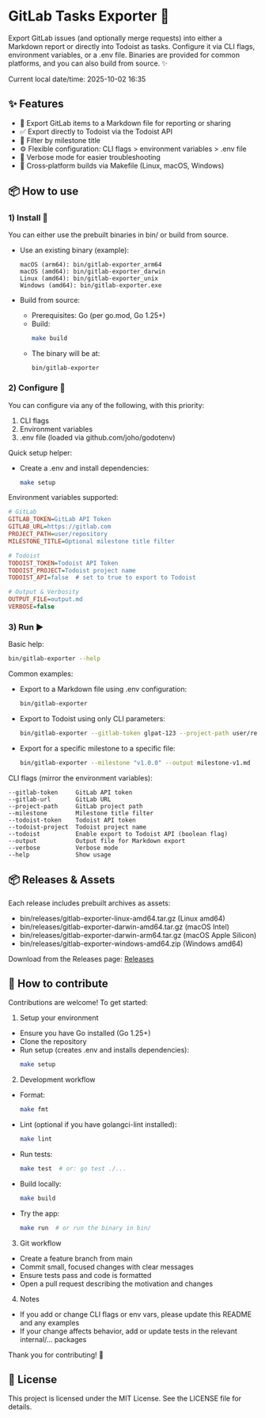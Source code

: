 # GitLab Tasks Exporter 🚀

Export GitLab issues (and optionally merge requests) into either a Markdown report or directly into Todoist as tasks. Configure it via CLI flags, environment variables, or a .env file. Binaries are provided for common platforms, and you can also build from source. ✨

Current local date/time: 2025-10-02 16:35

## ✨ Features
- 📄 Export GitLab items to a Markdown file for reporting or sharing
- ✅ Export directly to Todoist via the Todoist API
- 🎯 Filter by milestone title
- ⚙️ Flexible configuration: CLI flags > environment variables > .env file
- 🐞 Verbose mode for easier troubleshooting
- 🧰 Cross‑platform builds via Makefile (Linux, macOS, Windows)

## 📦 How to use

### 1) Install 🧭
You can either use the prebuilt binaries in bin/ or build from source.

- Use an existing binary (example):
  ```text
  macOS (arm64): bin/gitlab-exporter_arm64
  macOS (amd64): bin/gitlab-exporter_darwin
  Linux (amd64): bin/gitlab-exporter_unix
  Windows (amd64): bin/gitlab-exporter.exe
  ```

- Build from source:
  - Prerequisites: Go (per go.mod, Go 1.25+)
  - Build:
    ```bash
    make build
    ```
  - The binary will be at:
    ```text
    bin/gitlab-exporter
    ```

### 2) Configure 🔧
You can configure via any of the following, with this priority:
1) CLI flags
2) Environment variables
3) .env file (loaded via github.com/joho/godotenv)

Quick setup helper:
- Create a .env and install dependencies:
  ```bash
  make setup
  ```

Environment variables supported:
```ini
# GitLab
GITLAB_TOKEN=GitLab API Token
GITLAB_URL=https://gitlab.com
PROJECT_PATH=user/repository
MILESTONE_TITLE=Optional milestone title filter

# Todoist
TODOIST_TOKEN=Todoist API Token
TODOIST_PROJECT=Todoist project name
TODOIST_API=false  # set to true to export to Todoist

# Output & Verbosity
OUTPUT_FILE=output.md
VERBOSE=false
```

### 3) Run ▶️
Basic help:
```bash
bin/gitlab-exporter --help
```

Common examples:
- Export to a Markdown file using .env configuration:
  ```bash
  bin/gitlab-exporter
  ```

- Export to Todoist using only CLI parameters:
  ```bash
  bin/gitlab-exporter --gitlab-token glpat-123 --project-path user/repo --todoist --todoist-token abc123
  ```

- Export for a specific milestone to a specific file:
  ```bash
  bin/gitlab-exporter --milestone "v1.0.0" --output milestone-v1.md
  ```

CLI flags (mirror the environment variables):
```text
--gitlab-token     GitLab API token
--gitlab-url       GitLab URL
--project-path     GitLab project path
--milestone        Milestone title filter
--todoist-token    Todoist API token
--todoist-project  Todoist project name
--todoist          Enable export to Todoist API (boolean flag)
--output           Output file for Markdown export
--verbose          Verbose mode
--help             Show usage
```

## 📦 Releases & Assets
Each release includes prebuilt archives as assets:
  - bin/releases/gitlab-exporter-linux-amd64.tar.gz (Linux amd64)
  - bin/releases/gitlab-exporter-darwin-amd64.tar.gz (macOS Intel)
  - bin/releases/gitlab-exporter-darwin-arm64.tar.gz (macOS Apple Silicon)
  - bin/releases/gitlab-exporter-windows-amd64.zip (Windows amd64)

Download from the Releases page: [Releases](../../releases)

## 🤝 How to contribute
Contributions are welcome! To get started:

1) Setup your environment
- Ensure you have Go installed (Go 1.25+)
- Clone the repository
- Run setup (creates .env and installs dependencies):
  ```bash
  make setup
  ```

2) Development workflow
- Format:
  ```bash
  make fmt
  ```
- Lint (optional if you have golangci-lint installed):
  ```bash
  make lint
  ```
- Run tests:
  ```bash
  make test  # or: go test ./...
  ```
- Build locally:
  ```bash
  make build
  ```
- Try the app:
  ```bash
  make run  # or run the binary in bin/
  ```

3) Git workflow
- Create a feature branch from main
- Commit small, focused changes with clear messages
- Ensure tests pass and code is formatted
- Open a pull request describing the motivation and changes

4) Notes
- If you add or change CLI flags or env vars, please update this README and any examples
- If your change affects behavior, add or update tests in the relevant internal/... packages

Thank you for contributing! 🙏

## 📜 License
This project is licensed under the MIT License. See the LICENSE file for details.